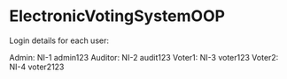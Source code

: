 # ElectronicVotingSystemOOP

Login details for each user:

Admin: NI-1  admin123
Auditor: NI-2  audit123
Voter1: NI-3  voter123
Voter2: NI-4  voter2123

